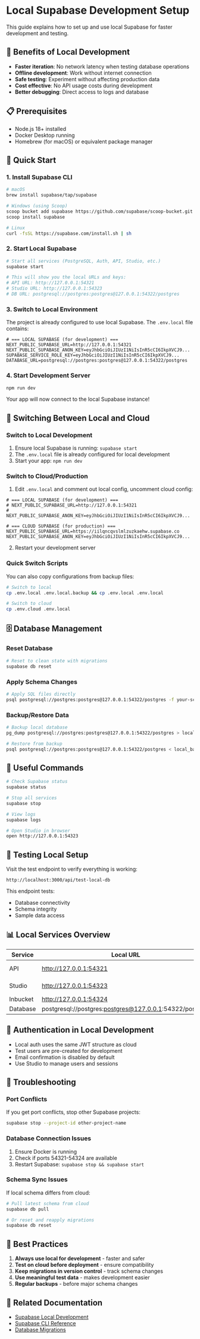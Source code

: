 # Local Supabase Development Setup

This guide explains how to set up and use local Supabase for faster development and testing.

## 🎯 Benefits of Local Development

- **Faster iteration**: No network latency when testing database operations
- **Offline development**: Work without internet connection
- **Safe testing**: Experiment without affecting production data
- **Cost effective**: No API usage costs during development
- **Better debugging**: Direct access to logs and database

## 📋 Prerequisites

- Node.js 18+ installed
- Docker Desktop running
- Homebrew (for macOS) or equivalent package manager

## 🚀 Quick Start

### 1. Install Supabase CLI

```bash
# macOS
brew install supabase/tap/supabase

# Windows (using Scoop)
scoop bucket add supabase https://github.com/supabase/scoop-bucket.git
scoop install supabase

# Linux
curl -fsSL https://supabase.com/install.sh | sh
```

### 2. Start Local Supabase

```bash
# Start all services (PostgreSQL, Auth, API, Studio, etc.)
supabase start

# This will show you the local URLs and keys:
# API URL: http://127.0.0.1:54321
# Studio URL: http://127.0.0.1:54323
# DB URL: postgresql://postgres:postgres@127.0.0.1:54322/postgres
```

### 3. Switch to Local Environment

The project is already configured to use local Supabase. The `.env.local` file contains:

```env
# === LOCAL SUPABASE (for development) ===
NEXT_PUBLIC_SUPABASE_URL=http://127.0.0.1:54321
NEXT_PUBLIC_SUPABASE_ANON_KEY=eyJhbGciOiJIUzI1NiIsInR5cCI6IkpXVCJ9...
SUPABASE_SERVICE_ROLE_KEY=eyJhbGciOiJIUzI1NiIsInR5cCI6IkpXVCJ9...
DATABASE_URL=postgresql://postgres:postgres@127.0.0.1:54322/postgres
```

### 4. Start Development Server

```bash
npm run dev
```

Your app will now connect to the local Supabase instance!

## 🔄 Switching Between Local and Cloud

### Switch to Local Development

1. Ensure local Supabase is running: `supabase start`
2. The `.env.local` file is already configured for local development
3. Start your app: `npm run dev`

### Switch to Cloud/Production

1. Edit `.env.local` and comment out local config, uncomment cloud config:

```env
# === LOCAL SUPABASE (for development) ===
# NEXT_PUBLIC_SUPABASE_URL=http://127.0.0.1:54321
# NEXT_PUBLIC_SUPABASE_ANON_KEY=eyJhbGciOiJIUzI1NiIsInR5cCI6IkpXVCJ9...

# === CLOUD SUPABASE (for production) ===
NEXT_PUBLIC_SUPABASE_URL=https://iilqncqvslmlzuzkaehw.supabase.co
NEXT_PUBLIC_SUPABASE_ANON_KEY=eyJhbGciOiJIUzI1NiIsInR5cCI6IkpXVCJ9...
```

2. Restart your development server

### Quick Switch Scripts

You can also copy configurations from backup files:

```bash
# Switch to local
cp .env.local .env.local.backup && cp .env.local .env.local

# Switch to cloud
cp .env.cloud .env.local
```

## 🗄️ Database Management

### Reset Database

```bash
# Reset to clean state with migrations
supabase db reset
```

### Apply Schema Changes

```bash
# Apply SQL files directly
psql postgresql://postgres:postgres@127.0.0.1:54322/postgres -f your-schema.sql
```

### Backup/Restore Data

```bash
# Backup local database
pg_dump postgresql://postgres:postgres@127.0.0.1:54322/postgres > local_backup.sql

# Restore from backup
psql postgresql://postgres:postgres@127.0.0.1:54322/postgres < local_backup.sql
```

## 🔧 Useful Commands

```bash
# Check Supabase status
supabase status

# Stop all services
supabase stop

# View logs
supabase logs

# Open Studio in browser
open http://127.0.0.1:54323
```

## 🧪 Testing Local Setup

Visit the test endpoint to verify everything is working:

```
http://localhost:3000/api/test-local-db
```

This endpoint tests:

- Database connectivity
- Schema integrity
- Sample data access

## 📊 Local Services Overview

| Service  | Local URL                                               | Purpose           |
| -------- | ------------------------------------------------------- | ----------------- |
| API      | http://127.0.0.1:54321                                  | REST/GraphQL API  |
| Studio   | http://127.0.0.1:54323                                  | Database admin UI |
| Inbucket | http://127.0.0.1:54324                                  | Email testing     |
| Database | postgresql://postgres:postgres@127.0.0.1:54322/postgres | PostgreSQL        |

## 🔐 Authentication in Local Development

- Local auth uses the same JWT structure as cloud
- Test users are pre-created for development
- Email confirmation is disabled by default
- Use Studio to manage users and sessions

## 🚨 Troubleshooting

### Port Conflicts

If you get port conflicts, stop other Supabase projects:

```bash
supabase stop --project-id other-project-name
```

### Database Connection Issues

1. Ensure Docker is running
2. Check if ports 54321-54324 are available
3. Restart Supabase: `supabase stop && supabase start`

### Schema Sync Issues

If local schema differs from cloud:

```bash
# Pull latest schema from cloud
supabase db pull

# Or reset and reapply migrations
supabase db reset
```

## 📝 Best Practices

1. **Always use local for development** - faster and safer
2. **Test on cloud before deployment** - ensure compatibility
3. **Keep migrations in version control** - track schema changes
4. **Use meaningful test data** - makes development easier
5. **Regular backups** - before major schema changes

## 🔗 Related Documentation

- [Supabase Local Development](https://supabase.com/docs/guides/local-development)
- [Supabase CLI Reference](https://supabase.com/docs/reference/cli)
- [Database Migrations](https://supabase.com/docs/guides/database/migrations)
